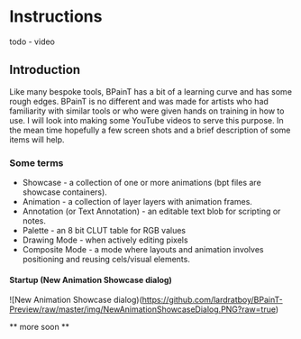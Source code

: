 # Instructions

todo - video 

## Introduction 

Like many bespoke tools, BPainT has a bit of a learning curve and has some rough edges. BPainT is no different and was made for artists who had familiarity with similar tools or who were given hands on training in how to use. I will look into making some YouTube videos to serve this purpose. In the mean time hopefully a few screen shots and a brief description of some items will help.

### Some terms

* Showcase - a collection of one or more animations (bpt files are showcase containers).
* Animation - a collection of layer layers with animation frames.
* Annotation (or Text Annotation) - an editable text blob for scripting or notes.
* Palette - an 8 bit CLUT table for RGB values  
* Drawing Mode - when actively editing pixels
* Composite Mode - a mode where layouts and animation involves positioning and reusing cels/visual elements.

#### Startup (New Animation Showcase dialog)

![New Animation Showcase dialog)(https://github.com/lardratboy/BPainT-Preview/raw/master/img/NewAnimationShowcaseDialog.PNG?raw=true)

** more soon **








